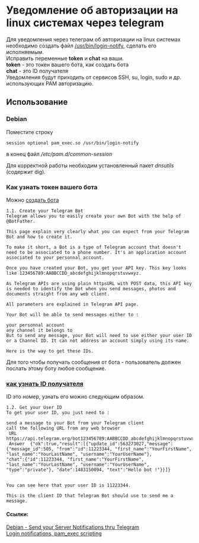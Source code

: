 # Уведомление об авторизации на linux системах через telegram
Для уведомления через телеграм об авторизации на linux системах необходимо создать файл [/usr/bin/login-notify](login-notify), сделать его исполняемым.  
Исправить переменные **token** и **chat** на ваши.  
**token** - это токен вашего бота, как создать бота  
**chat** - это ID получателя  
Уведомления будут приходить от сервисов SSH, su, login, sudo и др. использующих PAM авторизацию.  

## Использование  
### Debian
Поместите строку 
```
session optional pam_exec.so /usr/bin/login-notify
```
в конец файл */etc/pam.d/common-session*

Для корректной работы необходим установленный пакет *dnsutils* (содержит dig).  

### Как узнать токен вашего бота
Можно [создать бота](http://bernaerts.dyndns.org/linux/75-debian/351-debian-send-telegram-notification#create_your_telegram_bot)
```
1.1. Create your Telegram Bot
Telegram allows you to easily create your own Bot with the help of @BotFather.

This page explain very clearly what you can expect from your Telegram Bot and how to create it.

To make it short, a Bot is a type of Telegram account that doesn't need to be associated to a phone number. It's an application account associated to your personnal account.

Once you have created your Bot, you get your API key. This key looks like 123456789:AABBCCDD_abcdefghijklmnopqrstuvwxyz.

As Telegram APIs are using plain httpsURL with POST data, this API key is needed to identify the Bot when you send messages, photos and documents straight from any web client.

All parameters are explained in Telegram API page.

Your Bot will be able to send messages either to :

your personnal account
any channel it belongs to
But to send any message, your Bot will need to use either your user ID or a Channel ID. It can not address an account simply using its name.

Here is the way to get these IDs.
```
Для того чтобы получать сообщения от бота - пользователь должен послать этому боту любое сообщение.

 ### [как узнать ID получателя](http://bernaerts.dyndns.org/linux/75-debian/351-debian-send-telegram-notification#h1-2-get-your-user-id)  
ID это номер, узнать его можно следующим образом.
```
1.2. Get your User ID
To get your user ID, you just need to :

send a message to your Bot from your Telegram client
call the following URL from any web browser
 URL	 https://api.telegram.org/bot123456789:AABBCCDD_abcdefghijklmnopqrstuvwxyz/getUpdates
 Answer	 {"ok":true,"result":[{"update_id":563273027,"message":{"message_id":505, "from":"id":11223344, "first_name":"YourFirstName", "last_name":"YourLastName", "username":"YourUserName"},
"chat":{"id":11223344, "first_name":"YourFirstName", "last_name":"YourLastName", "username":"YourUserName", "type":"private"}, "date":1483150094, "text":"Hello bot !"}}]}
 

You can see here that your user ID is 11223344.

This is the client ID that Telegram Bot should use to send me a message.
```

#### Ссылки:
[Debian - Send your Server Notifications thru Telegram](http://bernaerts.dyndns.org/linux/75-debian/351-debian-send-telegram-notification)  
[Login notifications, pam_exec scripting](https://blog.stalkr.net/2010/11/login-notifications-pamexec-scripting.html)  
